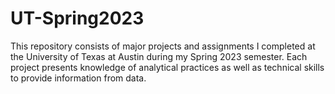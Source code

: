 # UT-Spring2023
This repository consists of major projects and assignments I completed at the University of Texas at Austin during my Spring 2023 semester. Each project presents knowledge of analytical practices as well as technical skills to provide information from data.
